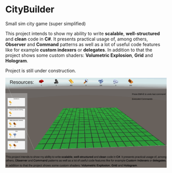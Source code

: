 # CityBuilder
Small sim city game (super simplified)

This project intends to show my ability to write <b>scalable</b>, <b>well-structured</b> and <b>clean</b> code in <b>C#</b>. It presents practical usage of, among others, <b>Observer</b> and <b>Command</b> patterns as well as a lot of useful code features like for example <b>custom indexers</b> or <b>delegates</b>.
In addition to that the project shows some custom shaders: <b>Volumetric Explosion</b>, <b>Grid</b> and <b>Hologram</b>.

Project is still under construction.

![Gameplay demo](demo/CityBuilderDemo.gif)
